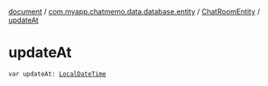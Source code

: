 [document](../../index.md) / [com.myapp.chatmemo.data.database.entity](../index.md) / [ChatRoomEntity](index.md) / [updateAt](./update-at.md)

# updateAt

`var updateAt: `[`LocalDateTime`](https://developer.android.com/reference/java/time/LocalDateTime.html)